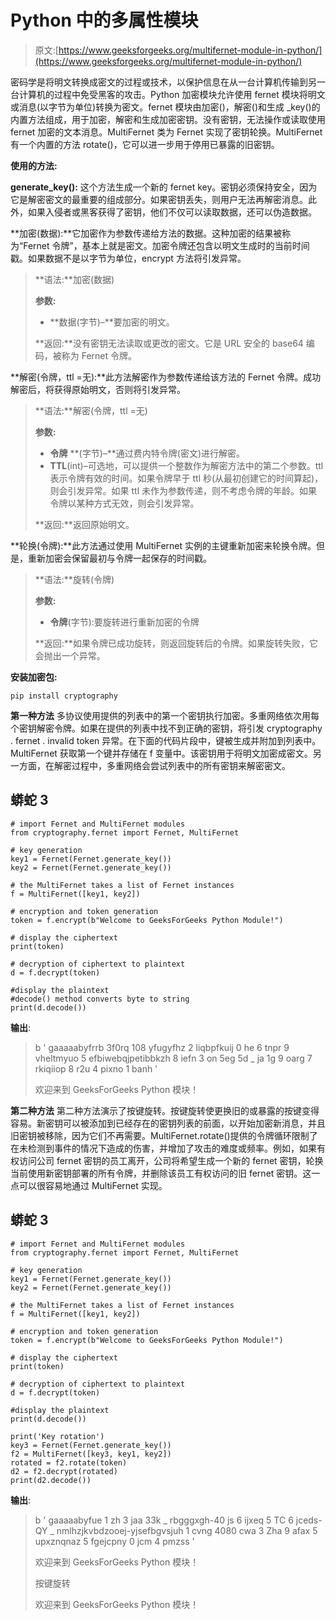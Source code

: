 # Python 中的多属性模块

> 原文:[https://www.geeksforgeeks.org/multifernet-module-in-python/](https://www.geeksforgeeks.org/multifernet-module-in-python/)

密码学是将明文转换成密文的过程或技术，以保护信息在从一台计算机传输到另一台计算机的过程中免受黑客的攻击。Python 加密模块允许使用 fernet 模块将明文或消息(以字节为单位)转换为密文。fernet 模块由加密()，解密()和生成 _key()的内置方法组成，用于加密，解密和生成加密密钥。没有密钥，无法操作或读取使用 fernet 加密的文本消息。MultiFernet 类为 Fernet 实现了密钥轮换。MultiFernet 有一个内置的方法 rotate()，它可以进一步用于停用已暴露的旧密钥。

**使用的方法:**

**generate_key():** 这个方法生成一个新的 fernet key。密钥必须保持安全，因为它是解密密文的最重要的组成部分。如果密钥丢失，则用户无法再解密消息。此外，如果入侵者或黑客获得了密钥，他们不仅可以读取数据，还可以伪造数据。

**加密(数据):**它加密作为参数传递给方法的数据。这种加密的结果被称为“Fernet 令牌”，基本上就是密文。加密令牌还包含以明文生成时的当前时间戳。如果数据不是以字节为单位，encrypt 方法将引发异常。

> **语法:**加密(数据)
> 
> **参数:**
> 
> *   **数据(字节)–**要加密的明文。
> 
> **返回:**没有密钥无法读取或更改的密文。它是 URL 安全的 base64 编码，被称为 Fernet 令牌。

**解密(令牌，ttl =无):**此方法解密作为参数传递给该方法的 Fernet 令牌。成功解密后，将获得原始明文，否则将引发异常。

> **语法:**解密(令牌，ttl =无)
> 
> **参数:**
> 
> *   **令牌** **(字节)–**通过费内特令牌(密文)进行解密。
> *   **TTL**(int)–可选地，可以提供一个整数作为解密方法中的第二个参数。ttl 表示令牌有效的时间。如果令牌早于 ttl 秒(从最初创建它的时间算起)，则会引发异常。如果 ttl 未作为参数传递，则不考虑令牌的年龄。如果令牌以某种方式无效，则会引发异常。
> 
> **返回:**返回原始明文。

**轮换(令牌):**此方法通过使用 MultiFernet 实例的主键重新加密来轮换令牌。但是，重新加密会保留最初与令牌一起保存的时间戳。

> **语法:**旋转(令牌)
> 
> **参数:**
> 
> *   **令牌**(字节):要旋转进行重新加密的令牌
> 
> **返回:**如果令牌已成功旋转，则返回旋转后的令牌。如果旋转失败，它会抛出一个异常。

**安装加密包:**

```
pip install cryptography
```

**第一种方法**
多协议使用提供的列表中的第一个密钥执行加密。多重网络依次用每个密钥解密令牌。如果在提供的列表中找不到正确的密钥，将引发 cryptography . fernet . invalid token 异常。在下面的代码片段中，键被生成并附加到列表中。MultiFernet 获取第一个键并存储在 f 变量中。该密钥用于将明文加密成密文。另一方面，在解密过程中，多重网络会尝试列表中的所有密钥来解密密文。

## 蟒蛇 3

```
# import Fernet and MultiFernet modules
from cryptography.fernet import Fernet, MultiFernet

# key generation
key1 = Fernet(Fernet.generate_key())
key2 = Fernet(Fernet.generate_key())

# the MultiFernet takes a list of Fernet instances
f = MultiFernet([key1, key2])

# encryption and token generation
token = f.encrypt(b"Welcome to GeeksForGeeks Python Module!")

# display the ciphertext
print(token)

# decryption of ciphertext to plaintext
d = f.decrypt(token)

#display the plaintext
#decode() method converts byte to string
print(d.decode())
```

**输出**:

> b ' gaaaaabyfrrb 3f0rq 108 yfugyfhz 2 liqbpfkuij 0 he 6 tnpr 9 vheltmyuo 5 efbiwebqjpetibbkzh 8 iefn 3 on 5eg 5d _ ja 1g 9 oarg 7 rkiqiiop 8 r2u 4 pixno 1 banh '
> 
> 欢迎来到 GeeksForGeeks Python 模块！

**第二种方法**
第二种方法演示了按键旋转。按键旋转使更换旧的或暴露的按键变得容易。新密钥可以被添加到已经存在的密钥列表的前面，以开始加密新消息，并且旧密钥被移除，因为它们不再需要。MultiFernet.rotate()提供的令牌循环限制了在未检测到事件的情况下造成的伤害，并增加了攻击的难度或频率。例如，如果有权访问公司 fernet 密钥的员工离开，公司将希望生成一个新的 fernet 密钥，轮换当前使用新密钥部署的所有令牌，并删除该员工有权访问的旧 fernet 密钥。这一点可以很容易地通过 MultiFernet 实现。

## 蟒蛇 3

```
# import Fernet and MultiFernet modules
from cryptography.fernet import Fernet, MultiFernet

# key generation
key1 = Fernet(Fernet.generate_key())
key2 = Fernet(Fernet.generate_key())

# the MultiFernet takes a list of Fernet instances
f = MultiFernet([key1, key2])

# encryption and token generation
token = f.encrypt(b"Welcome to GeeksForGeeks Python Module!")

# display the ciphertext
print(token)

# decryption of ciphertext to plaintext
d = f.decrypt(token)

#display the plaintext
print(d.decode())

print('Key rotation')
key3 = Fernet(Fernet.generate_key())
f2 = MultiFernet([key3, key1, key2])
rotated = f2.rotate(token)
d2 = f2.decrypt(rotated)
print(d2.decode())
```

**输出**:

> b ' gaaaaabyfue 1 zh 3 jaa 33k _ rbgggxgh-40 js 6 ijxeq 5 TC 6 jceds-QY _ nmlhzjkvbdzooej-yjsefbgvsjuh 1 cvng 4080 cwa 3 Zha 9 afax 5 upxznqnaz 5 fgejcpny 0 jcm 4 pmzss '
> 
> 欢迎来到 GeeksForGeeks Python 模块！
> 
> 按键旋转
> 
> 欢迎来到 GeeksForGeeks Python 模块！
